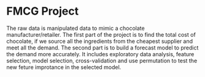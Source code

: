 # FMCG Project
The raw data is manipulated data to mimic a chocolate manufacturer/retailer. 
The first part of the project is to find the total cost of chocolate, if we source all the ingredients from the cheapest supplier and meet all the demand. 
The second part is to build a forecast model to predict the demand more accurately. It includes exploratory data analysis, feature selection, model selection, cross-validation and use permutation to test the new feture improtance in the selected model.  
